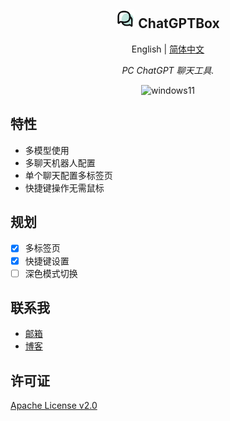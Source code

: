 <h2 align="center">
<img src="./doc/icon.png" alt="icon" width="30" style="background-color: white;border-radius: 5px;">
<span>ChatGPTBox</span>
</h2>
<p align="center">
    English | <a href="./README-CN.md">简体中文</a>
</p>
<p align="center">
    <em>PC ChatGPT 聊天工具.</em>
</p>

<p align="center">
    <img alt="windows11" src="https://img.shields.io/badge/windows-11-brightgreen">
</p>


## 特性

- 多模型使用
- 多聊天机器人配置
- 单个聊天配置多标签页
- 快捷键操作无需鼠标

## 规划

- [x] 多标签页
- [x] 快捷键设置
- [ ] 深色模式切换

## 联系我

- [邮箱](mailto:xiaochen0517@qq.com)
- [博客](https://blog.mochen.fun)

## 许可证

[Apache License v2.0](./LICENSE)
